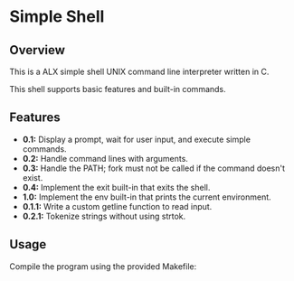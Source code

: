 # Simple Shell

## Overview

This is a ALX simple shell UNIX command line interpreter written in C.

This shell supports basic features and built-in commands.

## Features

- **0.1:** Display a prompt, wait for user input, and execute simple commands.
- **0.2:** Handle command lines with arguments.
- **0.3:** Handle the PATH; fork must not be called if the command doesn't exist.
- **0.4:** Implement the exit built-in that exits the shell.
- **1.0:** Implement the env built-in that prints the current environment.
- **0.1.1:** Write a custom getline function to read input.
- **0.2.1:** Tokenize strings without using strtok.

## Usage

Compile the program using the provided Makefile:
